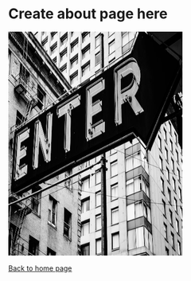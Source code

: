 # Create about page here

<img src="https://github.com/mbhagwan/mbhagwan.github.io/blob/main/enter.jpg" style="height: 450px; width: 350px;"/>

[Back to home page](index.md)
